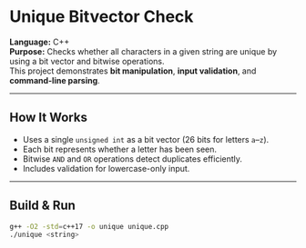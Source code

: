 # Unique Bitvector Check

**Language:** C++  
**Purpose:** Checks whether all characters in a given string are unique by using a bit vector and bitwise operations.  
This project demonstrates **bit manipulation**, **input validation**, and **command-line parsing**.

---

##  How It Works
- Uses a single `unsigned int` as a bit vector (26 bits for letters `a`–`z`).
- Each bit represents whether a letter has been seen.
- Bitwise `AND` and `OR` operations detect duplicates efficiently.
- Includes validation for lowercase-only input.

---

##  Build & Run
```bash
g++ -O2 -std=c++17 -o unique unique.cpp
./unique <string>


